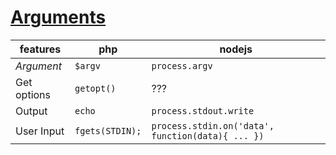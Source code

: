 # [Arguments](arguments.md)

features | php | nodejs
--- | --- | ---
*Argument* | `$argv` | `process.argv`
Get options | `getopt()` | ???
Output | `echo` | `process.stdout.write`
User Input | `fgets(STDIN);` | `process.stdin.on('data', function(data){ ... })`

